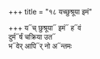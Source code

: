 +++
title = "१८ यच्छुश्रूया इमं"

+++
य᳓च् छुश्रूया᳓ इमं᳓ ह᳓वं  
दुर्म᳓र्षं चक्रिया उत᳓  
भ᳓वेर् आपि᳓र् नो अ᳓न्तमः